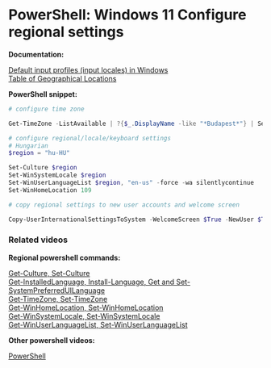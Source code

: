 # PowerShell: Windows 11 Configure regional settings

<b>Documentation:</b>

[Default input profiles (input locales) in Windows](https://learn.microsoft.com/en-us/windows-hardware/manufacture/desktop/default-input-locales-for-windows-language-packs?view=windows-11) <br />
[Table of Geographical Locations](https://learn.microsoft.com/en-us/windows/win32/intl/table-of-geographical-locations?redirectedfrom=MSDN)

<b>PowerShell snippet:</b>

```powershell
# configure time zone

Get-TimeZone -ListAvailable | ?{$_.DisplayName -like "*Budapest*"} | Set-TimeZone

# configure regional/locale/keyboard settings
# Hungarian
$region = "hu-HU"

Set-Culture $region
Set-WinSystemLocale $region
Set-WinUserLanguageList $region, "en-us" -force -wa silentlycontinue
Set-WinHomeLocation 109

# copy regional settings to new user accounts and welcome screen

Copy-UserInternationalSettingsToSystem -WelcomeScreen $True -NewUser $True
```

### Related videos

<b>Regional powershell commands:</b>

[Get-Culture, Set-Culture](https://youtu.be/gS4BckaTKto) <br />
[Get-InstalledLanguage, Install-Language, Get and Set-SystemPreferredUILanguage](https://youtu.be/eN-56mOM5GQ) <br />
[Get-TimeZone, Set-TimeZone](https://youtu.be/fmoIfJwvH-I) <br />
[Get-WinHomeLocation, Set-WinHomeLocation](https://youtu.be/yWp_1L8YDoQ) <br />
[Get-WinSystemLocale, Set-WinSystemLocale](https://youtu.be/rCGlh3hp1fI) <br />
[Get-WinUserLanguageList, Set-WinUserLanguageList](https://youtu.be/Bhl-rLB8g28) <br />

<b>Other powershell videos:</b>

[PowerShell](https://www.youtube.com/playlist?list=PLVncjTDMNQ4RDyVzbV0_kpXCScTMgUw_A)